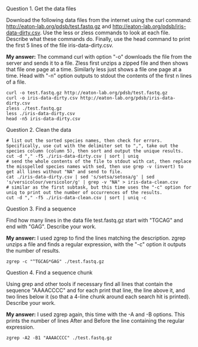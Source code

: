 Question 1. Get the data files

Download the following data files from the internet using the curl command: http://eaton-lab.org/pdsb/test.fastq.gz and http://eaton-lab.org/pdsb/iris-data-dirty.csv. 
Use the less or zless commands to look at each file. Describe what these commands do. Finally, use the head command to print the first 5 lines of the file iris-data-dirty.csv.

**My answer:** The command curl with option "-o" downloads the file from the server and sends it to a file. Zless first unzips a zipped file and then shows that file one page at a time.
Similarly less just shows a file one page at a time. Head with "-n" option outputs to stdout the contents of the first n lines of a file. 

```
curl -o test.fastq.gz http://eaton-lab.org/pdsb/test.fastq.gz 
curl -o iris-data-dirty.csv http://eaton-lab.org/pdsb/iris-data-dirty.csv
zless ./test.fastq.gz
less ./iris-data-dirty.csv
head -n5 iris-data-dirty.csv
```

Question 2. Clean the data

```
# list out the sorted species names, then check for errors. Specifically, use cut with the delimiter set to ",", take out the species column (column 5), then sort and output the unique results.
cut -d "," -f5 ./iris-data-dirty.csv | sort | uniq
# send the whole contents of the file to stdout with cat, then replace the misspelled species names with sed, then use grep -v (invert) to get all lines without "NA" and send to file. 
cat ./iris-data-dirty.csv | sed 's/setsa/setosa/g' | sed 's/versicolour/versicolor/g' | grep -v "NA" > iris-data-clean.csv
# similar as the first subtask, but this time uses the "-c" option for uniq to print out the number of occurrences of the results.
cut -d "," -f5 ./iris-data-clean.csv | sort | uniq -c 

```

Question 3. Find a sequence

Find how many lines in the data file test.fastq.gz start with "TGCAG" and end with "GAG". Describe your work.

**My answer:** I used zgrep to find the lines matching the description. zgrep unzips a file and finds a regular expression, with the "-c" option it outputs the number of results. 

```
zgrep -c "^TGCAG*GAG" ./test.fastq.gz
```

Question 4. Find a sequence chunk

Using grep and other tools if necessary find all lines that contain the sequence "AAAACCCC" and for each print that line, the line above it, and two lines below it (so that a 4-line chunk around each search hit is printed). Describe your work.

**My answer:** I used zgrep again, this time with the -A and -B options. This prints the number of lines After and Before the line containing the regular expression. 

```
zgrep -A2 -B1 "AAAACCCC" ./test.fastq.gz
```

